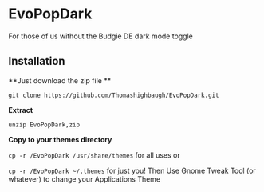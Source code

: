 # EvoPopDark
For those of us without the Budgie DE dark mode toggle 


## Installation

**Just download the zip file **

```git clone https://github.com/Thomashighbaugh/EvoPopDark.git```

**Extract**

```unzip EvoPopDark,zip```

**Copy to your themes directory**

```cp -r /EvoPopDark /usr/share/themes```
for all uses 
or

```cp -r /EvoPopDark ~/.themes```
for just you! 
Then Use Gnome Tweak Tool (or whatever) to change your Applications Theme 

